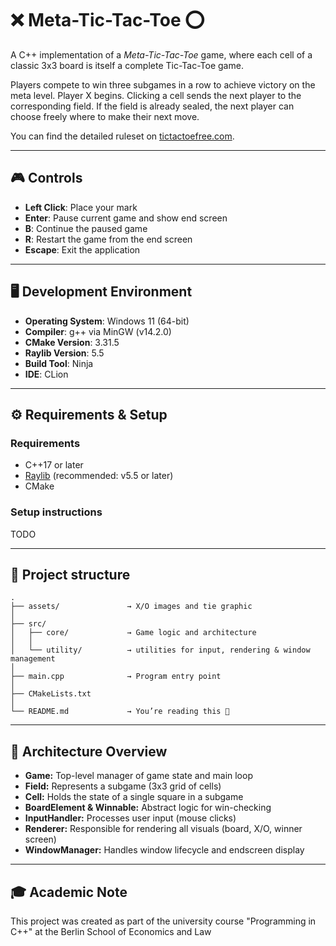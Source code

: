 # ❌ Meta-Tic-Tac-Toe ⭕️

A C++ implementation of a *Meta-Tic-Tac-Toe* game, where each cell of a classic 
3x3 board is itself a complete Tic-Tac-Toe game. 

Players compete to win three subgames in a row to achieve victory on the meta level. Player X begins.
Clicking a cell sends the next player to the corresponding field. If the field is already sealed, the next player can
choose freely where to make their next move.

You can find the detailed ruleset on 
[tictactoefree.com](https://tictactoefree.com/ultimate-tic-tac-toe/rules).

---

## 🎮 Controls

- **Left Click**: Place your mark
- **Enter**: Pause current game and show end screen
- **B**: Continue the paused game
- **R**: Restart the game from the end screen
- **Escape**: Exit the application

---

## 🖥️ Development Environment

- **Operating System**: Windows 11 (64-bit)
- **Compiler**: g++ via MinGW (v14.2.0)
- **CMake Version**: 3.31.5
- **Raylib Version**: 5.5
- **Build Tool**: Ninja
- **IDE**: CLion

---

## ⚙️ Requirements & Setup

### Requirements
- C++17 or later
- [Raylib](https://www.raylib.com/) (recommended: v5.5 or later)
- CMake

### Setup instructions

TODO

---

## 📁 Project structure

```
.
├── assets/               → X/O images and tie graphic
│
├── src/
│   ├── core/             → Game logic and architecture
│   │
│   └── utility/          → utilities for input, rendering & window management
│
├── main.cpp              → Program entry point
│
├── CMakeLists.txt
│
└── README.md             → You’re reading this 🎉
```

---

## 🧠 Architecture Overview 
- **Game:** Top-level manager of game state and main loop
- **Field:** Represents a subgame (3x3 grid of cells)
- **Cell:** Holds the state of a single square in a subgame
- **BoardElement & Winnable:** Abstract logic for win-checking
- **InputHandler:** Processes user input (mouse clicks)
- **Renderer:** Responsible for rendering all visuals (board, X/O, winner screen)
- **WindowManager:** Handles window lifecycle and endscreen display

---

## 🎓 Academic Note

This project was created as part of the university course "Programming in C++" at the
Berlin School of Economics and Law